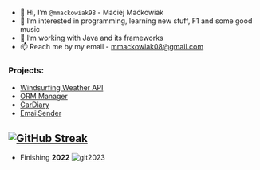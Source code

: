 - 👋 Hi, I’m `@mmackowiak98` - Maciej Maćkowiak
- 👀 I’m interested in programming, learning new stuff, F1 and some good music
- 🌱 I’m working with Java and its frameworks
- 📫 Reach me by my email - mmackowiak08@gmail.com

 ### Projects:
- [Windsurfing Weather API](https://github.com/mmackowiak98/windsurfing-weather-app)
- [ORM Manager](https://github.com/tomeee121/ORM)
- [CarDiary](https://github.com/Wr-40Java/back-end-app)
- [EmailSender](https://github.com/mmackowiak98/email-sender-microservice)

 [![GitHub Streak](https://streak-stats.demolab.com/?user=DenverCoder1&theme=dark)](https://git.io/streak-stats)
---------------------------------------------------------------------------------------
- Finishing <b>2022</b>
![git2023](https://user-images.githubusercontent.com/46621470/210412245-c2dd90e1-97ae-44ac-9d8f-d9752e405bf5.PNG)


<!---
mmackowiak98/mmackowiak98 is a ✨ special ✨ repository because its `README.md` (this file) appears on your GitHub profile.
You can click the Preview link to take a look at your changes.
--->
